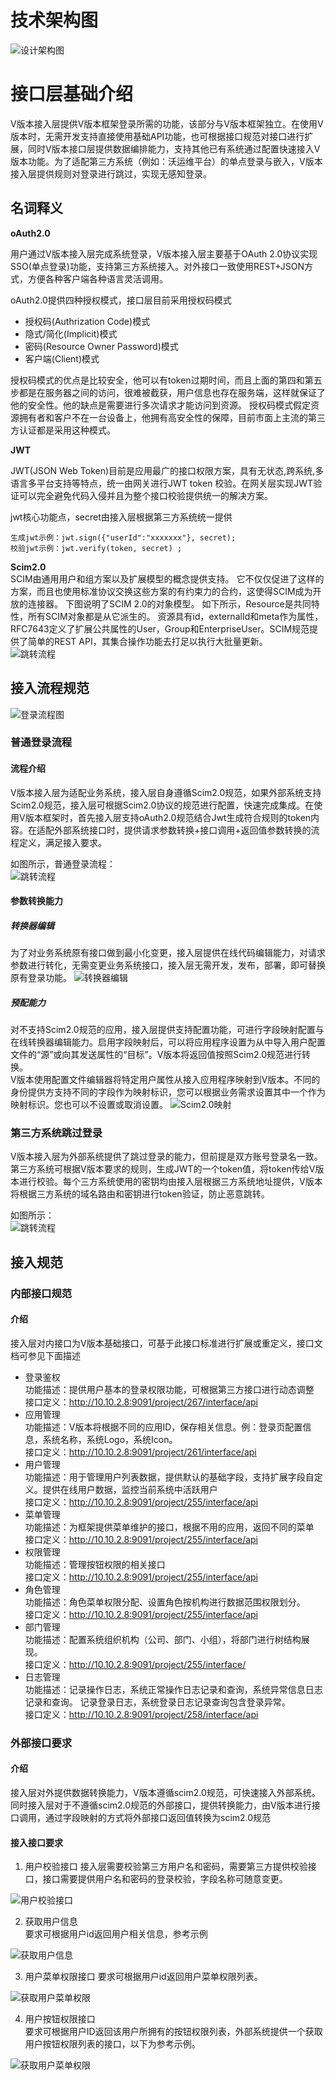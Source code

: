 # 技术架构图

![设计架构图](../images/framework-auth/接入层设计架构.png)


# 接口层基础介绍

V版本接入层提供V版本框架登录所需的功能，该部分与V版本框架独立。在使用V版本时，无需开发支持直接使用基础API功能，也可根据接口规范对接口进行扩展，同时V版本接口层提供数据编排能力，支持其他已有系统通过配置快速接入V版本功能。为了适配第三方系统（例如：沃运维平台）的单点登录与嵌入，V版本接入层提供规则对登录进行跳过，实现无感知登录。

## 名词释义  

**oAuth2.0**  

用户通过V版本接入层完成系统登录，V版本接入层主要基于OAuth 2.0协议实现SSO(单点登录)功能，支持第三方系统接入。对外接口一致使用REST+JSON方式，方便各种客户端各种语言灵活调用。  

oAuth2.0提供四种授权模式，接口层目前采用授权码模式  
- 授权码(Authrization Code)模式
- 隐式/简化(Implicit)模式
- 密码(Resource Owner Password)模式
- 客户端(Client)模式  

授权码模式的优点是比较安全，他可以有token过期时间，而且上面的第四和第五步都是在服务器之间的访问，很难被截获，用户信息也存在服务端，这样就保证了他的安全性。他的缺点是需要进行多次请求才能访问到资源。
授权码模式假定资源拥有者和客户不在一台设备上，他拥有高安全性的保障，目前市面上主流的第三方认证都是采用这种模式。


**JWT**  

JWT(JSON Web Token)目前是应用最广的接口权限方案，具有无状态,跨系统,多语言多平台支持等特点，统一由网关进行JWT token 校验。在网关层实现JWT验证可以完全避免代码入侵并且为整个接口校验提供统一的解决方案。

jwt核心功能点，secret由接入层根据第三方系统统一提供
```
生成jwt示例：jwt.sign({"userId":"xxxxxxx"}, secret);
校验jwt示例：jwt.verify(token, secret) ;
```  

**Scim2.0**  
SCIM由通用用户和组方案以及扩展模型的概念提供支持。 它不仅仅促进了这样的方案，而且也使用标准协议交换这些方案的有约束力的合约，这使得SCIM成为开放的连接器。 下图说明了SCIM 2.0的对象模型。 如下所示，Resource是共同特性，所有SCIM对象都是从它派生的。 资源具有id，externalId和meta作为属性， RFC7643定义了扩展公共属性的User，Group和EnterpriseUser。SCIM规范提供了简单的REST API，其集合操作功能去打足以执行大批量更新。  
![跳转流程](../images/framework-auth/scim2.0%E5%9B%BE.png) 

## 接入流程规范

![登录流程图](../images/framework-auth/登录流程描述.png)  

### 普通登录流程
#### 流程介绍  
V版本接入层为适配业务系统，接入层自身遵循Scim2.0规范，如果外部系统支持Scim2.0规范，接入层可根据Scim2.0协议的规范进行配置，快速完成集成。在使用V版本框架时，首先接入层支持oAuth2.0规范结合Jwt生成符合规则的token内容。在适配外部系统接口时，提供请求参数转换+接口调用+返回值参数转换的流程定义，满足接入要求。

如图所示，普通登录流程：  
![跳转流程](../images/framework-auth/V%E7%89%88%E6%9C%AC%E6%8E%A5%E5%8F%A3%E9%80%82%E9%85%8D.png) 


#### 参数转换能力  
##### 转换器编辑
为了对业务系统原有接口做到最小化变更，接入层提供在线代码编辑能力，对请求参数进行转化，无需变更业务系统接口，接入层无需开发，发布，部署，即可替换原有登录功能。
![转换器编辑](../images/framework-auth/%E5%8F%82%E6%95%B0%E8%BD%AC%E6%8D%A2%E8%83%BD%E5%8A%9B.png) 

##### 预配能力  
对不支持Scim2.0规范的应用，接入层提供支持配置功能，可进行字段映射配置与在线转换器编辑能力。启用字段映射后，可以将应用程序设置为从中导入用户配置文件的“源”或向其发送属性的“目标”。V版本将返回值按照Scim2.0规范进行转换。  
V版本使用配置文件编辑器将特定用户属性从接入应用程序映射到V版本。不同的身份提供方支持不同的字段作为映射标识，您可以根据业务需求设置其中一个作为映射标识。您也可以不设置或取消设置。
![Scim2.0映射](../images/framework-auth/字段映射.png) 

### 第三方系统跳过登录
V版本接入层为外部系统提供了跳过登录的能力，但前提是双方账号登录名一致。第三方系统可根据V版本要求的规则，生成JWT的一个token值，将token传给V版本进行校验。每个三方系统使用的密钥均由接入层根据三方系统地址提供，V版本将根据三方系统的域名路由和密钥进行token验证，防止恶意跳转。  

如图所示：  
![跳转流程](../images/framework-auth/skipLogin.png) 


## 接入规范  

### 内部接口规范  
#### 介绍
接入层对内接口为V版本基础接口，可基于此接口标准进行扩展或重定义，接口文档可参见下面描述  

- 登录鉴权  
功能描述：提供用户基本的登录权限功能，可根据第三方接口进行动态调整  
接口定义：http://10.10.2.8:9091/project/267/interface/api
-  应用管理  
功能描述：V版本将根据不同的应用ID，保存相关信息。例：登录页配置信息，系统名称，系统Logo，系统Icon。  
接口定义：http://10.10.2.8:9091/project/261/interface/api
- 用户管理  
功能描述：用于管理用户列表数据，提供默认的基础字段，支持扩展字段自定义。提供在线用户数据，监控当前系统中活跃用户  
接口定义：http://10.10.2.8:9091/project/255/interface/api
- 菜单管理  
功能描述：为框架提供菜单维护的接口，根据不用的应用，返回不同的菜单  
接口定义：http://10.10.2.8:9091/project/255/interface/api
- 权限管理  
功能描述：管理按钮权限的相关接口  
接口定义：http://10.10.2.8:9091/project/255/interface/api
- 角色管理  
功能描述：角色菜单权限分配、设置角色按机构进行数据范围权限划分。  
接口定义：http://10.10.2.8:9091/project/255/interface/api
- 部门管理  
功能描述：配置系统组织机构（公司、部门、小组），将部门进行树结构展现。  
接口定义：http://10.10.2.8:9091/project/255/interface/
- 日志管理  
功能描述：记录操作日志，系统正常操作日志记录和查询，系统异常信息日志记录和查询。
记录登录日志，系统登录日志记录查询包含登录异常。  
接口定义：http://10.10.2.8:9091/project/258/interface/api


### 外部接口要求
#### 介绍
接入层对外提供数据转换能力，V版本遵循scim2.0规范，可快速接入外部系统。同时接入层对于不遵循scim2.0规范的外部接口，提供转换能力，由V版本进行接口调用，通过字段映射的方式将外部接口返回值转换为scim2.0规范  


#### 接入接口要求

1. 用户校验接口
接入层需要校验第三方用户名和密码，需要第三方提供校验接口，接口需要提供用户名和密码的登录校验，字段名称可随意变更。  

![用户校验接口](../images/framework-auth/%E7%94%A8%E6%88%B7%E6%A0%A1%E9%AA%8C%E6%8E%A5%E5%8F%A3.png) 

2. 获取用户信息  
要求可根据用户id返回用户相关信息，参考示例  

![获取用户信息](../images/framework-auth/%E8%8E%B7%E5%8F%96%E7%94%A8%E6%88%B7%E4%BF%A1%E6%81%AF.png) 

3. 用户菜单权限接口
要求可根据用户id返回用户菜单权限列表。 

![获取用户菜单权限](../images/framework-auth/%E8%8E%B7%E5%8F%96%E7%94%A8%E6%88%B7%E8%8F%9C%E5%8D%95%E6%9D%83%E9%99%90.png) 


4. 用户按钮权限接口  
要求可根据用户ID返回该用户所拥有的按钮权限列表，外部系统提供一个获取用户按钮权限列表的接口，以下为参考示例。  

![获取用户菜单权限](../images/framework-auth/%E8%8E%B7%E5%8F%96%E7%94%A8%E6%88%B7%E6%8C%89%E9%92%AE%E6%9D%83%E9%99%90.png) 
